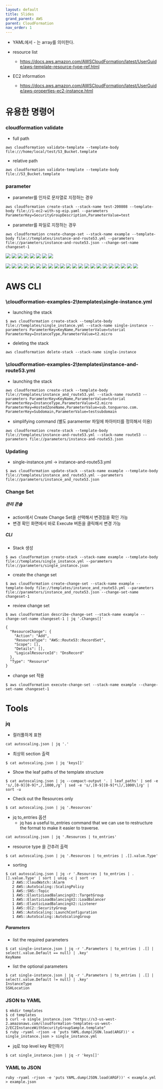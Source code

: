 ```yaml
---
layout: default
title: Slides
grand_parent: AWS
parent: CloudFormation
nav_order: 1
---
```


 
 
 * YAML에서 - 는 array를 의미한다.


 
 
 * resource list
   * https://docs.aws.amazon.com/AWSCloudFormation/latest/UserGuide/aws-template-resource-type-ref.html

 * EC2 information
   * https://docs.aws.amazon.com/AWSCloudFormation/latest/UserGuide/aws-properties-ec2-instance.html


# 유용한 명령어

### cloudformation validate

 * full path
```
aws cloudformation validate-template --template-body file:///home/local/test/S3_Bucket.template
```

 * relative path
```
aws cloudformation validate-template --template-body file://S3_Bucket.template
```

### parameter

 * parameter를 인자로 문자열로 지정하는 경우
```
aws cloudformation create-stack --stack-name test-200808 --template-body file://1-ec2-with-sg-eip.yaml --parameters ParameterKey=SecurityGroupDescription,ParameterValue=test
```

 * parameter를 파일로 지정하는 경우
```
aws cloudformation create-change-set --stack-name example --template-body file://templates/instance-and-route53.yml --parameters file://parameters/instance-and-route53.json --change-set-name changeset-1
```


![](/images/aws/cloudformation/cloudformation-02.png)
![](/images/aws/cloudformation/cloudformation-03.png)
![](/images/aws/cloudformation/cloudformation-04.png)
![](/images/aws/cloudformation/cloudformation-05.png)
![](/images/aws/cloudformation/cloudformation-06.png)
![](/images/aws/cloudformation/cloudformation-07.png)
![](/images/aws/cloudformation/cloudformation-08.png)
![](/images/aws/cloudformation/cloudformation-09.png)

![](/images/aws/cloudformation/cloudformation-11.png)
![](/images/aws/cloudformation/cloudformation-12.png)
![](/images/aws/cloudformation/cloudformation-13.png)
![](/images/aws/cloudformation/cloudformation-14.png)
![](/images/aws/cloudformation/cloudformation-15.png)
![](/images/aws/cloudformation/cloudformation-16.png)
![](/images/aws/cloudformation/cloudformation-17.png)
![](/images/aws/cloudformation/cloudformation-18.png)
![](/images/aws/cloudformation/cloudformation-19.png)
![](/images/aws/cloudformation/cloudformation-20.png)
![](/images/aws/cloudformation/cloudformation-21.png)
![](/images/aws/cloudformation/cloudformation-22.png)
![](/images/aws/cloudformation/cloudformation-23.png)
![](/images/aws/cloudformation/cloudformation-24.png)
![](/images/aws/cloudformation/cloudformation-25.png)
![](/images/aws/cloudformation/cloudformation-26.png)
![](/images/aws/cloudformation/cloudformation-27.png)
![](/images/aws/cloudformation/cloudformation-28.png)
![](/images/aws/cloudformation/cloudformation-29.png)
![](/images/aws/cloudformation/cloudformation-30.png)
![](/images/aws/cloudformation/cloudformation-31.png)
![](/images/aws/cloudformation/cloudformation-32.png)



# AWS CLI

### \cloudformation-examples-2\templates\single-instance.yml
 * launching the stack
```shell
$ aws cloudformation create-stack --template-body file://templates/single_instance.yml --stack-name single-instance --parameters ParameterKey=KeyName,ParameterValue=tutorial ParameterKey=InstanceType,ParameterValue=t2.micro
```

 * deleting the stack
```shell
aws cloudformation delete-stack --stack-name single-instance
```

### \cloudformation-examples-2\templates\instance-and-route53.yml

 * launching the stack
```shell
aws cloudformation create-stack --template-body file://templates/instance_and_route53.yml --stack-name route53 --parameters ParameterKey=KeyName,ParameterValue=tutorial ParameterKey=InstanceType,ParameterValue=t2.micro ParameterKey=HostedZoneName,ParameterValue=sub.tongueroo.com. ParameterKey=Subdomain,ParameterValue=testsubdomain
```

 * simplifying command (별도 paramenter 파일에 파아미터를 정의해서 이용)
```shell
aws cloudformation create-stack --template-body file://templates/instance-and-route53.yml --stack-name route53 --parameters file://parameters/instance-and-route53.json
```

### Updating

 * single-instance.yml -> instance-and-route53.yml
```
$ aws cloudformation update-stack --stack-name example --template-body file://templates/instance_and_route53.yml --parameters file://parameters/instance_and_route53.json
```

### Change Set

##### 관리 콘솔
 * action에서 Create Change Set을 선택해서 변경점을 확인 가능
 * 변경 확인 화면에서 바로 Execute 버튼을 클릭해서 변경 가능


##### CLI

 * Stack 생성
```
$ aws cloudformation create-stack --stack-name example --template-body file://templates/single_instance.yml --parameters file://parameters/single_instance.json
```

 * create the change set
```
$ aws cloudformation create-change-set --stack-name example --template-body file://templates/instance_and_route53.yml --parameters file://parameters/instance_and_route53.json --change-set-name changeset-1
```

 * review change set
```
$ aws cloudformation describe-change-set --stack-name example --change-set-name changeset-1 | jq '.Changes[]'

{
  "ResourceChange": {
    "Action": "Add",
    "ResourceType": "AWS::Route53::RecordSet",
    "Scope": [],
    "Details": [],
    "LogicalResourceId": "DnsRecord"
  },
  "Type": "Resource"
}
```



 * change set 적용 
```
$ aws cloudformation execute-change-set --stack-name example --change-set-name changeset-1
```

# Tools

### jq

 * 컬러풀하게 표현
```shell
cat autoscaling.json | jq '.'
```

 * 최상위 section 출력
```
$ cat autoscaling.json | jq 'keys[]'
```

 * Show the leaf paths of the template structure
```
$ cat autoscaling.json | jq --compact-output '. | leaf_paths' | sed -e 's/,[0-9][0-9]*,/,1000,/g' | sed -e 's/,[0-9][0-9]*\]/,1000\]/g' | sort -u
```

 * Check out the Resources only
```
$ cat autoscaling.json | jq '.Resources'
```

 * jq to_entries 옵션
   * jq has a useful to_entries command that we can use to restructure the format to make it easier to traverse.
```
cat autoscaling.json | jq '.Resources | to_entries'
```

 * resource type 을 간추려 출력
```
$ cat autoscaling.json | jq '.Resources | to_entries | .[].value.Type'
```

 * sorting
```
$ cat autoscaling.json | jq -r '.Resources | to_entries | .[].value.Type' | sort | uniq -c | sort -r
   2 AWS::CloudWatch::Alarm
   2 AWS::AutoScaling::ScalingPolicy
   1 AWS::SNS::Topic
   1 AWS::ElasticLoadBalancingV2::TargetGroup
   1 AWS::ElasticLoadBalancingV2::LoadBalancer
   1 AWS::ElasticLoadBalancingV2::Listener
   1 AWS::EC2::SecurityGroup
   1 AWS::AutoScaling::LaunchConfiguration
   1 AWS::AutoScaling::AutoScalingGroup
```

##### Parameters

 * list the required parameters
```
$ cat single-instance.json | jq -r '.Parameters | to_entries | .[] | select(.value.Default == null) | .key'
KeyName
```

 * list the optional parameters
```
$ cat single-instance.json | jq -r '.Parameters | to_entries | .[] | select(.value.Default != null) | .key'
InstanceType
SSHLocation
```


### JSON to YAML

```shell
$ mkdir templates
$ cd templates
$ curl -o single_instance.json "https://s3-us-west-2.amazonaws.com/cloudformation-templates-us-west-2/EC2InstanceWithSecurityGroupSample.template"
$ ruby -ryaml -rjson -e 'puts YAML.dump(JSON.load(ARGF))' < single_instance.json > single_instance.yml
```


 * jq로 top level key 확인하기
```
$ cat single_instance.json | jq -r 'keys[]'
```

### YAML to JSON

```
ruby -ryaml -rjson -e 'puts YAML.dump(JSON.load(ARGF))' < example.yml > example.json
```